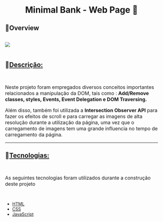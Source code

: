 <h1 align = "center" > <b>Minimal Bank - Web Page 🤑</b> </h1>

<div>
    <h2>👀<b>Overview</b></h2><br>
    <img src = "./img/bank-webpage.gif" align = "center">
</div>
<br>
<h2>📄<u><b>Descrição:</b></u></h2>
<br>
    <div style = "font-size: 16px">
        <p>Neste projeto foram empregados diversos conceitos importantes relacionados a manipulação da DOM, tais como : <strong> Add/Remove classes, styles, Events, Event Delegation e DOM Traversing. </strong></p>
        <p> Além disso, também foi utilizada a <strong>Intersection Observer API</strong> para fazer os efeitos de scroll e para carregar as imagens de alta resolução durante a utilização da página, uma vez que o carregamento de imagens tem uma grande influencia no tempo de carregamento da página. </p>
    </div>

<hr />

<h2>🚀<u><b>Tecnologias:</b></u></h2>
<br>
<p style="font-size:16px">As seguintes tecnologias foram utilizados durante a construção deste projeto</p>
<br>

- [HTML](https://developer.mozilla.org/en-US/docs/Web/HTML)
- [CSS](https://developer.mozilla.org/en-US/docs/Web/CSS)
- [JavaScript](https://developer.mozilla.org/en-US/docs/Web/JavaScript)
